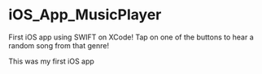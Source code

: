 # iOS_App_MusicPlayer
First iOS app using SWIFT on XCode! Tap on one of the buttons to hear a random song from that genre!

This was my first iOS app
